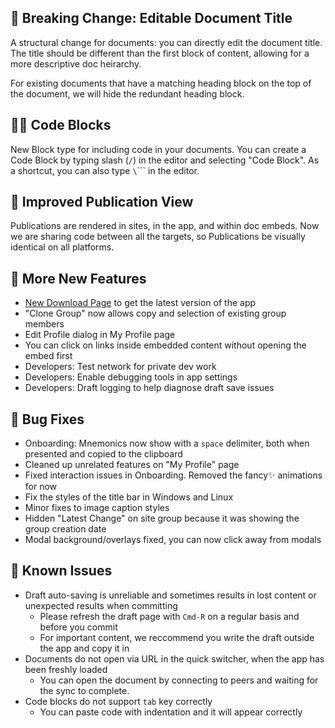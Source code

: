 ## 🌋 Breaking Change: Editable Document Title

A structural change for documents: you can directly edit the document title. The title should be different than the first block of content, allowing for a more descriptive doc heirarchy.

For existing documents that have a matching heading block on the top of the document, we will hide the redundant heading block.

## 🧑‍💻 Code Blocks

New Block type for including code in your documents. You can create a Code Block by typing slash (`/`) in the editor and selecting "Code Block". As a shortcut, you can also type `\`\`\`` in the editor.

## 🔭 Improved Publication View

Publications are rendered in sites, in the app, and within doc embeds. Now we are sharing code between all the targets, so Publications be visually identical on all platforms.

## 🎉 More New Features

- [New Download Page](https://mintter.com/download-mintter-hypermedia) to get the latest version of the app
- "Clone Group" now allows copy and selection of existing group members
- Edit Profile dialog in My Profile page
- You can click on links inside embedded content without opening the embed first
- Developers: Test network for private dev work
- Developers: Enable debugging tools in app settings
- Developers: Draft logging to help diagnose draft save issues

## 🐛 Bug Fixes

- Onboarding: Mnemonics now show with a `space` delimiter, both when presented and copied to the clipboard
- Cleaned up unrelated features on "My Profile" page
- Fixed interaction issues in Onboarding. Removed the fancy✨ animations for now
- Fix the styles of the title bar in Windows and Linux
- Minor fixes to image caption styles
- Hidden "Latest Change" on site group because it was showing the group creation date
- Modal background/overlays fixed, you can now click away from modals

## 🚨 Known Issues

- Draft auto-saving is unreliable and sometimes results in lost content or unexpected results when committing
  - Please refresh the draft page with `Cmd-R` on a regular basis and before you commit
  - For important content, we reccommend you write the draft outside the app and copy it in
- Documents do not open via URL in the quick switcher, when the app has been freshly loaded
  - You can open the document by connecting to peers and waiting for the sync to complete.
- Code blocks do not support `tab` key correctly
  - You can paste code with indentation and it will appear correctly
